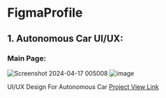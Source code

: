 # FigmaProfile

## 1. Autonomous Car UI/UX:
### Main Page:
![Screenshot 2024-04-17 005008](https://github.com/IrtazaRasool/FigmaProfile/assets/141081749/32efc318-8808-4a74-9b32-4bfde31310e8) ![image](https://github.com/IrtazaRasool/FigmaProfile/assets/141081749/bbce4540-8774-4b51-b396-99fa7469f55d)





UI/UX Design For Autonomous Car [Project View Link](https://www.figma.com/file/LxVkycssupnEvJnBzFldiT/Autonomus-Car?type=design&node-id=0-1&mode=design&t=RF1iBuNnbMb14CZQ-0)
